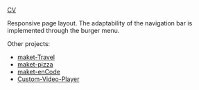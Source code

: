 [CV](https://sergkorot.github.io/CV/)     

Responsive page layout. The adaptability of the navigation bar is implemented through the burger menu.

Other projects:

- [maket-Travel](https://sergkorot.github.io/maket-Travel/)  
- [maket-pizza](https://sergkorot.github.io/maket-pizza/)  
- [maket-enCode](https://sergkorot.github.io/maket-enCode/)
- [Custom-Video-Player](https://sergkorot.github.io/Custom-Video-Player/)    
